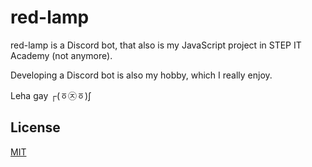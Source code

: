 # red-lamp

red-lamp is а Discord bot, that also is my JavaScript project in STEP IT Academy (not anymore).

Developing a Discord bot is also my hobby, which I really enjoy.

Leha gay ┌(ㆆ㉨ㆆ)ʃ
## License
[MIT](https://choosealicense.com/licenses/mit/)